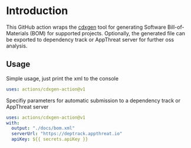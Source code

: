 # Introduction

This GitHub action wraps the [cdxgen]() tool for generating Software Bill-of-Materials (BOM) for supported projects. Optionally, the generated file can be exported to dependency track or AppThreat server for further oss analysis.

## Usage

Simple usage, just print the xml to the console

```yaml
uses: actions/cdxgen-action@v1
```

Specifiy parameters for automatic submission to a dependency track or AppThreat server

```yaml
uses: actions/cdxgen-action@v1
with:
  output: "./docs/bom.xml"
  serverUrl: "https://deptrack.appthreat.io"
  apiKey: ${{ secrets.apiKey }}
```
